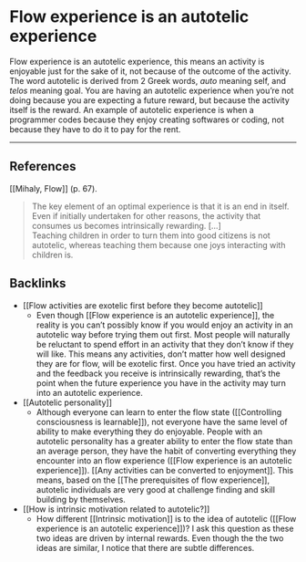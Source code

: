 # Flow experience is an autotelic experience
Flow experience is an autotelic experience, this means an activity is enjoyable just for the sake of it, not because of the outcome of the activity. The word autotelic is derived from 2 Greek words, *auto* meaning self, and *telos* meaning goal. You are having an autotelic experience when you’re not doing because you are expecting a future reward, but because the activity itself is the reward. An example of autotelic experience is when a programmer codes because they enjoy creating softwares or coding, not because they have to do it to pay for the rent.

---
## References
[[Mihaly, Flow]] (p. 67).
> The key element of an optimal experience is that it is an end in itself. Even if initially undertaken for other reasons, the activity that consumes us becomes intrinsically rewarding. […]  
> Teaching children in order to turn them into good citizens is not autotelic, whereas teaching them because one joys interacting with children is.

## Backlinks
* [[Flow activities are exotelic first before they become autotelic]]
	* Even though [[Flow experience is an autotelic experience]], the reality is you can’t possibly know if you would enjoy an activity in an autotelic way before trying them out first. Most people will naturally be reluctant to spend effort in an activity that they don’t know if they will like. This means any activities, don’t matter how well designed they are for flow, will be exotelic first. Once you have tried an activity and the feedback you receive is intrinsically rewarding, that’s the point when the future experience you have in the activity may turn into an autotelic experience.
* [[Autotelic personality]]
	* Although everyone can learn to enter the flow state ([[Controlling consciousness is learnable]]), not everyone have the same level of ability to make everything they do enjoyable. People with an autotelic personality has a greater ability to enter the flow state than an average person, they have the habit of converting everything they encounter into an flow experience ([[Flow experience is an autotelic experience]]). [[Any activities can be converted to enjoyment]]. This means, based on the [[The prerequisites of flow experience]], autotelic individuals are very good at challenge finding and skill building by themselves.
* [[How is intrinsic motivation related to autotelic?]]
	* How different [[Intrinsic motivation]] is to the idea of autotelic ([[Flow experience is an autotelic experience]])? I ask this question as these two ideas are driven by internal rewards. Even though the the two ideas are similar, I notice that there are subtle differences.

<!-- #evergreen #flow #autotelic -->

<!-- {BearID:A46BCA68-50ED-41A9-922D-58D96D1FAD1B-20237-00004961BACFF37E} -->
